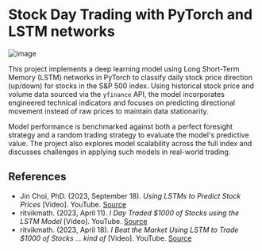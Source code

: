 # Stock Day Trading with PyTorch and LSTM networks

![image](https://github.com/user-attachments/assets/d6bd51c3-9084-4062-8c4c-c5d77c2f14a2)

This project implements a deep learning model using Long Short-Term Memory (LSTM) networks in PyTorch to classify daily stock price direction (up/down) for stocks in the S&P 500 index. Using historical stock price and volume data sourced via the `yfinance` API, the model incorporates engineered technical indicators and focuses on predicting directional movement instead of raw prices to maintain data stationarity. 

Model performance is benchmarked against both a perfect foresight strategy and a random trading strategy to evaluate the model's predictive value. The project also explores model scalability across the full index and discusses challenges in applying such models in real-world trading.

## References
- Jin Choi, PhD. (2023, September 18). *Using LSTMs to Predict Stock Prices* [Video]. YouTube. [Source](https://www.youtube.com/watch?v=Vbj2Zzwg8jc)
- ritvikmath. (2023, April 11). *I Day Traded \$1000 of Stocks using the LSTM Model* [Video]. YouTube. [Source](https://www.youtube.com/watch?v=-uqNYTUTqdc)
- ritvikmath. (2023, April 18). *I Beat the Market Using LSTM to Trade \$1000 of Stocks ... kind of* [Video]. YouTube. [Source](https://www.youtube.com/watch?v=s0CrdcwUZTs)
